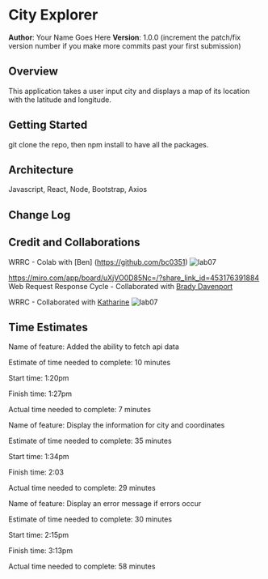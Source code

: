 # City Explorer


**Author**: Your Name Goes Here
**Version**: 1.0.0 (increment the patch/fix version number if you make more commits past your first submission)

## Overview
<!-- Provide a high level overview of what this application is and why you are building it, beyond the fact that it's an assignment for this class. (i.e. What's your problem domain?) -->
This application takes a user input city and displays a map of its location with the latitude and longitude.

## Getting Started
<!-- What are the steps that a user must take in order to build this app on their own machine and get it running? -->
git clone the repo, then npm install to have all the packages.

## Architecture
<!-- Provide a detailed description of the application design. What technologies (languages, libraries, etc) you're using, and any other relevant design information. -->
Javascript, React, Node, Bootstrap, Axios

## Change Log
<!-- Use this area to document the iterative changes made to your application as each feature is successfully implemented. Use time stamps. Here's an example:

01-01-2001 4:59pm - Application now has a fully-functional express server, with a GET route for the location resource. -->

## Credit and Collaborations
<!-- Give credit (and a link) to other people or resources that helped you build this application. -->
WRRC - Colab with [Ben] (https://github.com/bc0351)
![lab07](https://user-images.githubusercontent.com/55909913/169186039-492b48e4-7664-49d1-8b4b-9fd1b06ec6d2.png)


https://miro.com/app/board/uXjVO0D85Nc=/?share_link_id=453176391884
Web Request Response Cycle - Collaborated with [Brady Davenport](https://github.com/bradydavenport)

WRRC - Collaborated with [Katharine](https://github.com/kath-a-rine)
![lab07](https://user-images.githubusercontent.com/55909913/169139916-d6d89f55-eae8-4ff5-88ea-83c7a2cdabe2.png)


## Time Estimates

Name of feature: Added the ability to fetch api data

Estimate of time needed to complete: 10 minutes

Start time: 1:20pm

Finish time: 1:27pm

Actual time needed to complete: 7 minutes


Name of feature: Display the information for city and coordinates

Estimate of time needed to complete: 35 minutes

Start time: 1:34pm

Finish time: 2:03

Actual time needed to complete: 29 minutes


Name of feature: Display an error message if errors occur

Estimate of time needed to complete: 30 minutes

Start time: 2:15pm

Finish time: 3:13pm

Actual time needed to complete: 58 minutes
